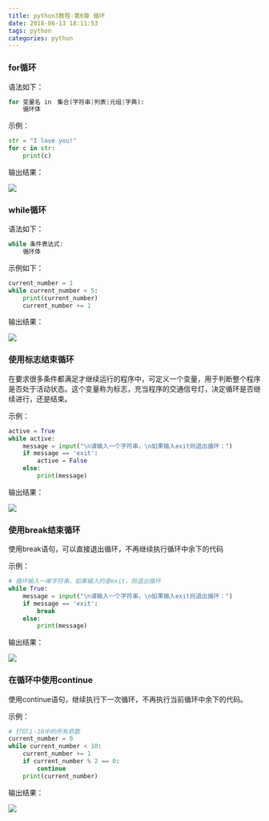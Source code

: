 ```yaml
---
title: python3教程-第6章 循环
date: 2018-06-13 18:11:53
tags: python
categories: python
---
```


### for循环

语法如下：

```python
for 变量名 in　集合(字符串|列表|元组|字典):
    循环体
```

<!--more-->

示例：

```python
str = "I love you!"
for c in str:
    print(c)
```

输出结果：

![](http://p64uw9x5j.bkt.clouddn.com/image/2018/06/23/20180623193854.png)

### while循环

语法如下：

```python
while 条件表达式:
    循环体
```

示例如下：

```python
current_number = 1
while current_number < 5:
    print(current_number)
    current_number += 1
```

输出结果：

![](http://p64uw9x5j.bkt.clouddn.com/image/2018/06/23/20180623195647.png)

### 使用标志结束循环

在要求很多条件都满足才继续运行的程序中，可定义一个变量，用于判断整个程序是否处于活动状态。这个变量称为标志，充当程序的交通信号灯，决定循环是否继续进行，还是结束。

示例：

```python
active = True
while active:
    message = input("\n请输入一个字符串，\n如果输入exit则退出循环：")
    if message == 'exit':
        active = False
    else:
        print(message)
```

输出结果：

![](http://p64uw9x5j.bkt.clouddn.com/image/2018/06/23/20180623200803.png)

### 使用break结束循环

使用break语句，可以直接退出循环，不再继续执行循环中余下的代码

示例：

```python
# 循环输入一串字符串，如果输入的是exit，则退出循环
while True:
    message = input("\n请输入一个字符串，\n如果输入exit则退出循环：")
    if message == 'exit':
    	break    
    else:
        print(message)
```

输出结果：

![](http://p64uw9x5j.bkt.clouddn.com/image/2018/06/23/20180623201350.png)

### 在循环中使用continue

使用continue语句，继续执行下一次循环，不再执行当前循环中余下的代码。

示例：

```python
# 打印１-10中的所有奇数
current_number = 0
while current_number < 10:
    current_number += 1
    if current_number % 2 == 0:
        continue
    print(current_number)
```

输出结果：

![](http://p64uw9x5j.bkt.clouddn.com/image/2018/06/23/20180623202848.png)